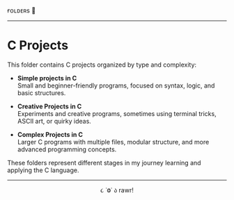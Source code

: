 
ғᴏʟᴅᴇʀs 📁

---

# C Projects

This folder contains C projects organized by type and complexity:

- **Simple projects in C**  
  Small and beginner-friendly programs, focused on syntax, logic, and basic structures.

- **Creative Projects in C**  
  Experiments and creative programs, sometimes using terminal tricks, ASCII art, or quirky ideas.

- **Complex Projects in C**  
  Larger C programs with multiple files, modular structure, and more advanced programming concepts.

These folders represent different stages in my journey learning and applying the C language.

---

<p align="center">૮ ˙Ⱉ˙ ა rawr!</p>
